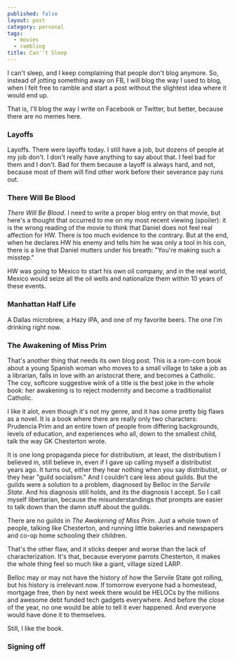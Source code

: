 ```yaml
---
published: false
layout: post
category: personal
tags:
  - movies
  - rambling
title: Can''t Sleep
---
```

I can't sleep, and I keep complaining that people don't blog anymore. So, instead of jotting something away on FB, I will blog the way I used to blog, when I felt free to ramble and start a post without the slightest idea where it would end up. 

That is, I'll blog the way I write on Facebook or Twitter, but better, because there are no memes here. 

<!-- more -->

### Layoffs

Layoffs. There were layoffs today. I still have a job, but dozens of people at my job don't.  I don't really have anything to say about that. I feel bad for them and I don't. Bad for them because a layoff is always hard, and not, because most of them will find other work before their severance pay runs out. 

### There Will Be Blood

_There Will Be Blood_. I need to write a proper blog entry on that movie, but here's a thought that occurred to me on my most recent viewing (spoiler): it is the wrong reading of the movie to think that Daniel does not feel real affection for HW. There is too much evidence to the contrary. But at the end, when he declares HW his enemy and tells him he was only a tool in his con, there is a line that Daniel mutters under his breath: "You're making such a misstep." 

HW was going to Mexico to start his own oil company, and in the real world, Mexico would seize all the oil wells and nationalize them within 10 years of these events. 

### Manhattan Half Life

A Dallas microbrew, a Hazy IPA, and one of my favorite beers. The one I'm drinking right now.

### The Awakening of Miss Prim

That's another thing that needs its own blog post. This is a rom-com book about a young Spanish woman who moves to a small village to take a job as a librarian, falls in love with an aristocrat there, and becomes a Catholic. The coy, softcore suggestive wink of a title is the best joke in the whole book: her awakening is to reject modernity and become a traditionalist Catholic. 

I like it alot, even though it's not my genre, and it has some pretty big flaws as a novel. It is a book where there are really only two characters: Prudencia Prim and an entire town of people from differing backgrounds, levels of education, and experiences who all, down to the smallest child, talk the way GK Chesterton wrote. 

It is one long propaganda piece for distributism, at least, the distributism I believed in, still believe in, even if I gave up calling myself a distributist years ago. It turns out, either they hear nothing when you say distributist, or they hear "guild socialism." And I couldn't care less about guilds. But the guilds were a solution to a problem, diagnosed by Belloc in the _Servile State_. And his diagnosis still holds, and its the diagnosis I accept. So I call myself libertarian, because the misunderstandings *that* prompts are easier to talk down than the damn stuff about the guilds. 

There are no guilds in _The Awakening of Miss Prim_. Just a whole town of people, talking like Chesterton, and running little bakeries and newspapers and co-op home schooling their children. 

That's the other flaw, and it sticks deeper and worse than the lack of characterization. It's that, because everyone parrots Chesterton, it makes the whole thing feel so much like a giant, village sized LARP. 

Belloc may or may not have the history of how the Servile State got rolling, but his history is irrelevant now. If tomorrow everyone had a homestead, mortgage free, then by next week there would be HELOCs by the millions and awesome debt funded tech gadgets everywhere. And before the close of the year, no one would be able to tell it ever happened. And everyone would have done it to themselves. 

Still, I like the book.  


### Signing off








